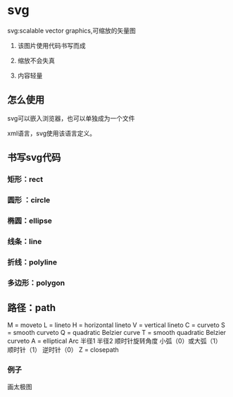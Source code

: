 # svg

svg:scalable vector graphics,可缩放的矢量图

1. 该图片使用代码书写而成

2. 缩放不会失真

3. 内容轻量

## 怎么使用

svg可以嵌入浏览器，也可以单独成为一个文件

xml语言，svg使用该语言定义。

## 书写svg代码

### 矩形：rect

### 圆形 ：circle

### 椭圆：ellipse

### 线条：line

### 折线：polyline

### 多边形：polygon

## 路径：path

M = moveto
L = lineto
H = horizontal lineto
V = vertical lineto
C = curveto
S = smooth curveto
Q = quadratic Belzier curve
T = smooth quadratic Belzier curveto
A = elliptical Arc
半径1 
半径2 
顺时针旋转角度 
小弧（0）或大弧（1） 
顺时针（1） 逆时针（0）
Z = closepath


### 例子

画太极图
